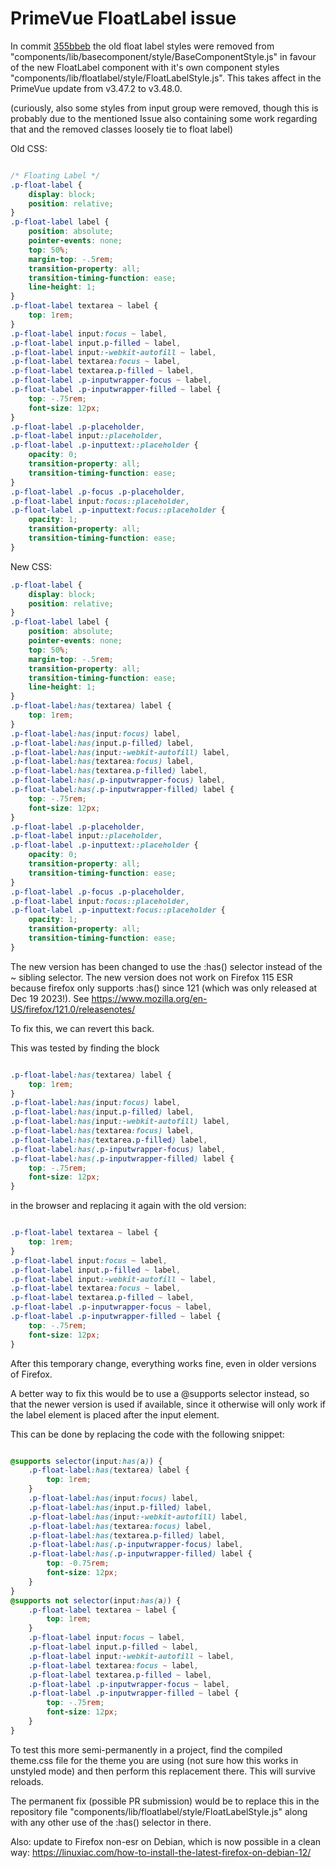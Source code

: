 # PrimeVue FloatLabel issue

In commit [355bbeb](https://github.com/primefaces/primevue/commit/355bbebe7e1cb8e1e42eaf76e06b10501d08f196) the old float label styles were removed from "components/lib/basecomponent/style/BaseComponentStyle.js" in favour of the new FloatLabel component with it's own component styles "components/lib/floatlabel/style/FloatLabelStyle.js". This takes affect in the PrimeVue update from v3.47.2 to v3.48.0.

(curiously, also some styles from input group were removed, though this is probably due to the mentioned Issue also containing some work regarding that and the removed classes loosely tie to float label)

Old CSS:
```css

/* Floating Label */
.p-float-label {
    display: block;
    position: relative;
}
.p-float-label label {
    position: absolute;
    pointer-events: none;
    top: 50%;
    margin-top: -.5rem;
    transition-property: all;
    transition-timing-function: ease;
    line-height: 1;
}
.p-float-label textarea ~ label {
    top: 1rem;
}
.p-float-label input:focus ~ label,
.p-float-label input.p-filled ~ label,
.p-float-label input:-webkit-autofill ~ label,
.p-float-label textarea:focus ~ label,
.p-float-label textarea.p-filled ~ label,
.p-float-label .p-inputwrapper-focus ~ label,
.p-float-label .p-inputwrapper-filled ~ label {
    top: -.75rem;
    font-size: 12px;
}
.p-float-label .p-placeholder,
.p-float-label input::placeholder,
.p-float-label .p-inputtext::placeholder {
    opacity: 0;
    transition-property: all;
    transition-timing-function: ease;
}
.p-float-label .p-focus .p-placeholder,
.p-float-label input:focus::placeholder,
.p-float-label .p-inputtext:focus::placeholder {
    opacity: 1;
    transition-property: all;
    transition-timing-function: ease;
}
```

New CSS:

```css
.p-float-label {
    display: block;
    position: relative;
}
.p-float-label label {
    position: absolute;
    pointer-events: none;
    top: 50%;
    margin-top: -.5rem;
    transition-property: all;
    transition-timing-function: ease;
    line-height: 1;
}
.p-float-label:has(textarea) label {
    top: 1rem;
}
.p-float-label:has(input:focus) label,
.p-float-label:has(input.p-filled) label,
.p-float-label:has(input:-webkit-autofill) label,
.p-float-label:has(textarea:focus) label,
.p-float-label:has(textarea.p-filled) label,
.p-float-label:has(.p-inputwrapper-focus) label,
.p-float-label:has(.p-inputwrapper-filled) label {
    top: -.75rem;
    font-size: 12px;
}
.p-float-label .p-placeholder,
.p-float-label input::placeholder,
.p-float-label .p-inputtext::placeholder {
    opacity: 0;
    transition-property: all;
    transition-timing-function: ease;
}
.p-float-label .p-focus .p-placeholder,
.p-float-label input:focus::placeholder,
.p-float-label .p-inputtext:focus::placeholder {
    opacity: 1;
    transition-property: all;
    transition-timing-function: ease;
}
```

The new version has been changed to use the :has() selector instead of the ~ sibling selector. The new version does not work on Firefox 115 ESR because firefox only supports :has() since 121 (which was only released at Dec 19 2023!). See https://www.mozilla.org/en-US/firefox/121.0/releasenotes/

To fix this, we can revert this back.

This was tested by finding the block

```css

.p-float-label:has(textarea) label {
    top: 1rem;
}
.p-float-label:has(input:focus) label,
.p-float-label:has(input.p-filled) label,
.p-float-label:has(input:-webkit-autofill) label,
.p-float-label:has(textarea:focus) label,
.p-float-label:has(textarea.p-filled) label,
.p-float-label:has(.p-inputwrapper-focus) label,
.p-float-label:has(.p-inputwrapper-filled) label {
    top: -.75rem;
    font-size: 12px;
}

```

in the browser and replacing it again with the old version:

```css

.p-float-label textarea ~ label {
    top: 1rem;
}
.p-float-label input:focus ~ label,
.p-float-label input.p-filled ~ label,
.p-float-label input:-webkit-autofill ~ label,
.p-float-label textarea:focus ~ label,
.p-float-label textarea.p-filled ~ label,
.p-float-label .p-inputwrapper-focus ~ label,
.p-float-label .p-inputwrapper-filled ~ label {
    top: -.75rem;
    font-size: 12px;
}

```

After this temporary change, everything works fine, even in older versions of Firefox.

A better way to fix this would be to use a @supports selector instead, so that the newer version is used if available, since it otherwise will only work if the label element is placed after the input element.

This can be done by replacing the code with the following snippet:

```css

@supports selector(input:has(a)) {
    .p-float-label:has(textarea) label {
        top: 1rem;
    }
    .p-float-label:has(input:focus) label,
    .p-float-label:has(input.p-filled) label,
    .p-float-label:has(input:-webkit-autofill) label,
    .p-float-label:has(textarea:focus) label,
    .p-float-label:has(textarea.p-filled) label,
    .p-float-label:has(.p-inputwrapper-focus) label,
    .p-float-label:has(.p-inputwrapper-filled) label {
        top: -0.75rem;
        font-size: 12px;
    }
}
@supports not selector(input:has(a)) {
    .p-float-label textarea ~ label {
        top: 1rem;
    }
    .p-float-label input:focus ~ label,
    .p-float-label input.p-filled ~ label,
    .p-float-label input:-webkit-autofill ~ label,
    .p-float-label textarea:focus ~ label,
    .p-float-label textarea.p-filled ~ label,
    .p-float-label .p-inputwrapper-focus ~ label,
    .p-float-label .p-inputwrapper-filled ~ label {
        top: -.75rem;
        font-size: 12px;
    }
}

```

To test this more semi-permanently in a project, find the compiled theme.css file for the theme you are using (not sure how this works in unstyled mode) and then perform this replacement there. This will survive reloads.

The permanent fix (possible PR submission) would be to replace this in the repository file "components/lib/floatlabel/style/FloatLabelStyle.js" along with any other use of the :has() selector in there.

Also: update to Firefox non-esr on Debian, which is now possible in a clean way: https://linuxiac.com/how-to-install-the-latest-firefox-on-debian-12/

